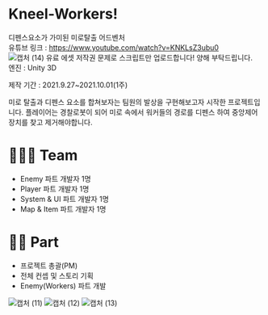 # Kneel-Workers!
디펜스요소가 가미된 미로탈출 어드벤처   
유튜브 링크 : https://www.youtube.com/watch?v=KNKLsZ3ubu0   
![캡처 (14)](https://user-images.githubusercontent.com/93479286/150279032-fa6dc30d-f8d6-481d-bab7-9dec77886a2c.png)
유료 에셋 저작권 문제로 스크립트만 업로드합니다! 양해 부탁드립니다.   
엔진 : Unity 3D   

제작 기간 : 2021.9.27~2021.10.01(1주)

미로 탈출과 디펜스 요소를 합쳐보자는 팀원의 발상을 구현해보고자 시작한 프로젝트입니다. 
플레이어는 경찰로봇이 되어 미로 속에서 워커들의 경로를 디펜스 하여 중앙제어장치를 찾고 제거해야합니다.

# 🧑🏻‍💻 Team

- Enemy 파트 개발자 1명
- Player 파트 개발자 1명
- System & UI 파트 개발자 1명
- Map & Item 파트 개발자 1명

# 🤚🏻 Part

- 프로젝트 총괄(PM)
- 전체 컨셉 및 스토리 기획
- Enemy(Workers) 파트 개발

![캡처 (11)](https://user-images.githubusercontent.com/93479286/150279044-a59be569-73e1-4c5c-b10d-60168d2502be.png)
![캡처 (12)](https://user-images.githubusercontent.com/93479286/150279050-d4caec54-7e7b-415b-b732-b980b7b1ed2f.png)
![캡처 (13)](https://user-images.githubusercontent.com/93479286/150279058-42387390-de8b-45af-a432-55dc6912fa1c.png)

